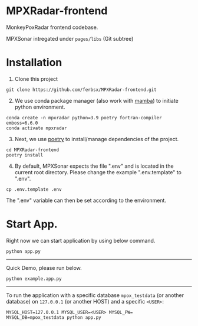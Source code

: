 # MPXRadar-frontend
MonkeyPoxRadar frontend codebase.

MPXSonar intregated under `pages/libs` (Git subtree)

# Installation
1. Clone this project
```
git clone https://github.com/ferbsx/MPXRadar-frontend.git
```
2. We use conda package manager (also work with [mamba](https://mamba.readthedocs.io/en/latest/installation.html)) to initiate python environment.
```
conda create -n mpxradar python=3.9 poetry fortran-compiler emboss=6.6.0
conda activate mpxradar
```
3. Next, we use [poetry](https://python-poetry.org/docs/basic-usage/) to install/manage dependencies of the project.
```
cd MPXRadar-frontend
poetry install
```
4. By default, MPXSonar expects the file ".env" and is located in the current root directory. Please change the example ".env.template" to ".env".
```
cp .env.template .env
```
The ".env" variable can then be set according to the environment.

# Start App.

Right now we can start application by using below command.
```
python app.py
```

----

Quick Demo, please run below.
```
python example.app.py
```


----

To run the application with a specific database ```mpox_testdata``` (or another database) on ```127.0.0.1``` (or another HOST) and a specific ```<USER>```:
```
MYSQL_HOST=127.0.0.1 MYSQL_USER=<USER> MYSQL_PW= MYSQL_DB=mpox_testdata python app.py
```
